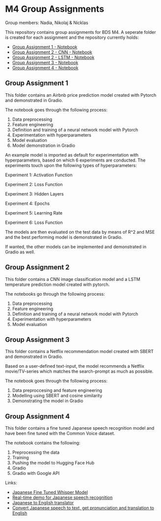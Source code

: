 # M4 Group Assignments
Group members: Nadia, Nikolaj & Nicklas

This repository contains group assignments for BDS M4. A seperate folder is created for each assignment and the repository currently holds:
- [Group Assignment 1 - Notebook](Group_Assignment_1/Group_Assignment_1.ipynb)
- [Group Assignment 2 - CNN - Notebook](Group_Assignment_2/Group_Assignment_2_CNN.ipynb)
- [Group Assignment 2 - LSTM - Notebook](Group_Assignment_2/Group_Assignment_2_LSTM.ipynb)
- [Group Assignment 3 - Notebook](Group_Assignment_3/Group_Assignment_3.ipynb)
- [Group Assignment 4 - Notebook](Group_Assignment_4/Group_Assignment_4.ipynb)


## Group Assignment 1
This folder contains an Airbnb price prediction model created with Pytorch and demonstrated in Gradio.

The notebook goes through the following process:

1. Data preprocessing
2. Feature engineering
3. Definition and training of a neural network model with Pytorch
4. Experimentation with hyperparameters
5. Model evaluation
6. Model demonstration in Gradio

An example model is imported as default for experimentation with hyperparameters, based on which 6 experiments are conducted. The experiments touch upon the following types of hyperparameters:

Experiment 1: Activation Function

Experiment 2: Loss Function

Experiment 3: Hidden Layers

Experiment 4: Epochs

Experiment 5: Learning Rate

Experiment 6: Loss Function


The models are then evaluated on the test data by means of R^2 and MSE and the best performing model is demonstrated in Gradio.

If wanted, the other models can be implemented and demonstrated in Gradio as well.



## Group Assignment 2
This folder contains a CNN image classification model and a LSTM temperature prediction model created with pytorch.

The notebooks go through the following process:
1. Data preprocessing
2. Feature engineering
3. Definition and training of a neural network model with Pytorch
4. Experimentation with hyperparameters
5. Model evaluation



## Group Assignment 3
This folder contains a Netflix recommendation model created with SBERT and demonstrated in Gradio.

Based on a user-defined text-input, the model recommends a Netflix movie/TV-series which matches the search-prompt as much as possible.

The notebook goes through the following process:
1. Data preproccesing and feature engineering
2. Modelling using SBERT and cosine similarity
3. Demonstrating the model in Gradio


## Group Assignment 4
This folder contains a fine tuned Japanese speech recognition model and have been fine tuned with the Common Voice dataset.


The notebook contains the following:
1. Preprocessing the data
2. Training
3. Pushing the model to Hugging Face Hub
4. Gradio
5. Gradio with Google API

Links:
- [Japanese Fine Tuned Whisper Model](https://huggingface.co/Nikolajvestergaard/Japanese_Fine_Tuned_Whisper_Model/tensorboard)
- [Real-time demo for Japanese speech recognition](https://huggingface.co/spaces/NadiaHolmlund/Japanese_Fine_Tuned_Whisper_Model)
- [Japanese to English translator](https://huggingface.co/spaces/NadiaHolmlund/Japanese_Fine_Tuned_Whisper_Model_2)
- [Convert Japanese speech to text, get pronunciation and translation to English](https://huggingface.co/spaces/NadiaHolmlund/Japanese_Fine_Tuned_Whisper_Model_3)

